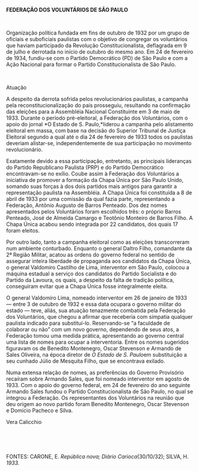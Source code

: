 **FEDERAÇÃO DOS VOLUNTÁRIOS DE SÃO PAULO**

 

Organização política fundada em fins de outubro de 1932 por um grupo de
oficiais e suboficiais paulistas com o objetivo de congregar os
voluntários que haviam participado da Revolução Constitucionalista,
deflagrada em 9 de julho e derrotada no início de outubro do mesmo ano.
Em 24 de fevereiro de 1934, fundiu-se com o Partido Democrático (PD) de
São Paulo e com a Ação Nacional para formar o Partido Constitucionalista
de São Paulo.

 

Atuação

A despeito da derrota sofrida pelos revolucionários paulistas, a
campanha pela reconstitucionalização do país prosseguiu, resultando na
confirmação das eleições para a Assembléia Nacional Constituinte em 3 de
maio de 1933. Durante o período pré-eleitoral, a Federação dos
Voluntários, com o apoio do jornal *O Estado de S. Paulo,*liderou a
campanha pelo alistamento eleitoral em massa, com base na decisão do
Superior Tribunal de Justiça Eleitoral segundo a qual até o dia 24 de
fevereiro de 1933 todos os paulistas deveriam alistar-se,
independentemente de sua participação no movimento revolucionário.

Exatamente devido a essa participação, entretanto, as principais
lideranças do Partido Republicano Paulista (PRP) e do Partido
Democrático encontravam-se no exílio. Coube assim à Federação dos
Voluntários a iniciativa de promover a formação da Chapa Única por São
Paulo Unido, somando suas forças à dos dois partidos mais antigos para
garantir a representação paulista na Assembléia. A Chapa Única foi
constituída a 8 de abril de 1933 por uma comissão da qual fazia parte,
representando a Federação, Antônio Augusto de Barros Penteado. Dos dez
nomes apresentados pelos Voluntários foram escolhidos três: o próprio
Barros Penteado, José de Almeida Camargo e Teotônio Monteiro de Barros
Filho. A Chapa Única acabou sendo integrada por 22 candidatos, dos quais
17 foram eleitos.

Por outro lado, tanto a campanha eleitoral como as eleições
transcorreram num ambiente conturbado. Enquanto o general Daltro Filho,
comandante da 2ª Região Militar, acatou as ordens do governo federal no
sentido de assegurar inteira liberdade de propaganda aos candidatos da
Chapa Única, o general Valdomiro Castilho de Lima, interventor em São
Paulo, colocou a máquina estadual a serviço dos candidatos do Partido
Socialista e do Partido da Lavoura, os quais, a despeito da falta de
tradição política, conseguiram evitar que a Chapa Única fosse
integralmente eleita.

O general Valdomiro Lima, nomeado interventor em 26 de janeiro de 1933 —
entre 3 de outubro de 1932 e essa data ocupara o governo militar do
estado — teve, aliás, sua atuação tenazmente combatida pela Federação
dos Voluntários, que chegou a afirmar que receberia com simpatia
qualquer paulista indicado para substituí-lo. Reservando-se “a faculdade
de colaborar ou não” com um novo governo, dependendo de seus atos, a
Federação tomou uma medida prática, apresentando ao governo central uma
lista de nomes para ocupar a interventoria. Entre os nomes sugeridos
figuravam os de Benedito Montenegro, Oscar Stevenson e Armando de Sales
Oliveira, na época diretor de *O Estado de S. Paulo*em substituição a
seu cunhado Júlio de Mesquita Filho, que se encontrava exilado.

Numa extensa relação de nomes, as preferências do Governo Provisório
recaíram sobre Armando Sales, que foi nomeado interventor em agosto de
1933. Com o apoio do governo federal, em 24 de fevereiro do ano seguinte
Armando Sales fundou o Partido Constitucionalista de São Paulo, no qual
se integrou a Federação. Os representantes dos Voluntários na reunião
que deu origem ao novo partido foram Benedito Montenegro, Oscar
Stevenson e Domício Pacheco e Silva.

Vera Calicchio

 

 

FONTES: CARONE, E. *República nova; Diário Carioca*(30/10/32); SILVA, H.
*1933.*

 
